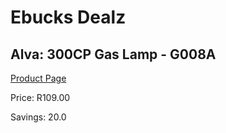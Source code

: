 
# Ebucks Dealz
## Alva: 300CP Gas Lamp - G008A
[Product Page](https://www.ebucks.com/web/shop/productSelected.do?prodId=339979054&catId=870841698)

Price: R109.00

Savings: 20.0


	